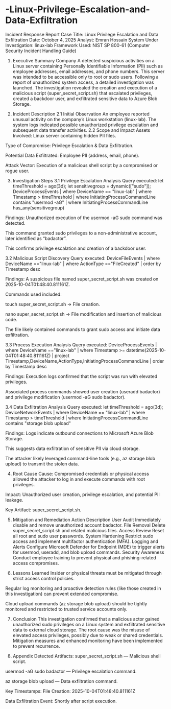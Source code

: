 # -Linux-Privilege-Escalation-and-Data-Exfiltration

Incident Response Report
Case Title: Linux Privilege Escalation and Data Exfiltration
Date: October 4, 2025
 Analyst: Emran Hossain
 System Under Investigation: linux-lab
 Framework Used: NIST SP 800-61 (Computer Security Incident Handling Guide)

1. Executive Summary
Company A detected suspicious activities on a Linux server containing Personally Identifiable Information (PII) such as employee addresses, email addresses, and phone numbers. This server was intended to be accessible only to root or sudo users. Following a report of unauthorized system access, a detailed investigation was launched.
 The investigation revealed the creation and execution of a malicious script (super_secret_script.sh) that escalated privileges, created a backdoor user, and exfiltrated sensitive data to Azure Blob Storage.

2. Incident Description
2.1 Initial Observation
An employee reported unusual activity on the company’s Linux workstation (linux-lab). The system logs indicated possible unauthorized privilege escalation and subsequent data transfer activities.
2.2 Scope and Impact
Assets Involved: Linux server containing hidden PII files.


Type of Compromise: Privilege Escalation & Data Exfiltration.


Potential Data Exfiltrated: Employee PII (address, email, phone).


Attack Vector: Execution of a malicious shell script by a compromised or rogue user.



3. Investigation Steps
3.1 Privilege Escalation Analysis
Query executed:
let timeThreshold = ago(3d);
let sensitivegroup = dynamic(["sudo"]);
DeviceProcessEvents
| where DeviceName == "linux-lab"
| where Timestamp > timeThreshold
| where InitiatingProcessCommandLine contains "usermod -aG"
| where InitiatingProcessCommandLine has_any(sensitivegroup)



Findings:
Unauthorized execution of the usermod -aG sudo command was detected.


This command granted sudo privileges to a non-administrative account, later identified as “badactor”.


This confirms privilege escalation and creation of a backdoor user.



3.2 Malicious Script Discovery
Query executed:
DeviceFileEvents
| where DeviceName =="linux-lab"
| where ActionType =="FileCreated"
| order by Timestamp desc


Findings:
A suspicious file named super_secret_script.sh was created on 2025-10-04T01:48:40.811161Z.


Commands used included:


touch super_secret_script.sh → File creation.


nano super_secret_script.sh → File modification and insertion of malicious code.



The file likely contained commands to grant sudo access and initiate data exfiltration.



3.3 Process Execution Analysis
Query executed:
DeviceProcessEvents
| where DeviceName =="linux-lab"
| where Timestamp >= datetime(2025-10-04T01:48:40.811161Z)
| project Timestamp,DeviceName,ActionType,InitiatingProcessCommandLine
| order by Timestamp desc

Findings:
Execution logs confirmed that the script was run with elevated privileges.


Associated process commands showed user creation (useradd badactor) and privilege modification (usermod -aG sudo badactor).





3.4 Data Exfiltration Analysis
Query executed:
let timeThreshold = ago(3d);
DeviceNetworkEvents
| where DeviceName == "linux-lab"
| where Timestamp > timeThreshold
| where InitiatingProcessCommandLine contains "storage blob upload"

Findings:
Logs indicate outbound connections to Microsoft Azure Blob Storage.


This suggests data exfiltration of sensitive PII via cloud storage.


The attacker likely leveraged command-line tools (e.g., az storage blob upload) to transmit the stolen data.




4. Root Cause
Cause: Compromised credentials or physical access allowed the attacker to log in and execute commands with root privileges.


Impact: Unauthorized user creation, privilege escalation, and potential PII leakage.


Key Artifact: super_secret_script.sh.



5. Mitigation and Remediation
Action
Description
User Audit
Immediately disable and remove unauthorized account badactor.
File Removal
Delete super_secret_script.sh and related malicious files.
Access Review
Reset all root and sudo user passwords.
System Hardening
Restrict sudo access and implement multifactor authentication (MFA).
Logging and Alerts
Configure Microsoft Defender for Endpoint (MDE) to trigger alerts for usermod, useradd, and blob upload commands.
Security Awareness
Conduct employee training to prevent physical and phishing-related access compromises.


6. Lessons Learned
Insider or physical threats must be mitigated through strict access control policies.


Regular log monitoring and proactive detection rules (like those created in this investigation) can prevent extended compromise.


Cloud upload commands (az storage blob upload) should be tightly monitored and restricted to trusted service accounts only.



7. Conclusion
This investigation confirmed that a malicious actor gained unauthorized sudo privileges on a Linux system and exfiltrated sensitive data to external cloud storage. The root cause was the misuse of elevated access privileges, possibly due to weak or shared credentials.
 Mitigation measures and enhanced monitoring have been implemented to prevent recurrence.

8. Appendix
Detected Artifacts:
super_secret_script.sh — Malicious shell script.


usermod -aG sudo badactor — Privilege escalation command.


az storage blob upload — Data exfiltration command.


Key Timestamps:
File Creation: 2025-10-04T01:48:40.811161Z


Data Exfiltration Event: Shortly after script execution.



